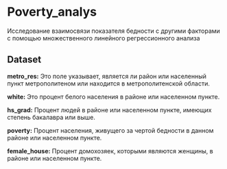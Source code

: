 # Poverty_analys
Исследование взаимосвязи показателя бедности с другими факторами с помощью множественного линейного регрессионного анализа
## Dataset
**metro_res:** Это поле указывает, является ли район или населенный пункт метрополитеном или находится в метрополитенской области.

**white:** Это процент белого населения в районе или населенном пункте.

**hs_grad:** Процент людей в районе или населенном пункте, имеющих степень бакалавра или выше.

**poverty:** Процент населения, живущего за чертой бедности в данном районе или населенном пункте.

**female_house:** Процент домохозяек, которыми являются женщины, в районе или населенном пункте.
